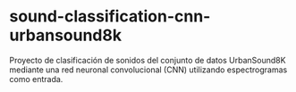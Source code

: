 # sound-classification-cnn-urbansound8k
Proyecto de clasificación de sonidos del conjunto de datos UrbanSound8K mediante una red neuronal convolucional (CNN) utilizando espectrogramas como entrada.
